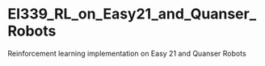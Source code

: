 # EI339_RL_on_Easy21_and_Quanser_Robots
Reinforcement learning implementation on Easy 21 and Quanser Robots

